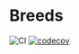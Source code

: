 # Breeds

![CI](https://github.com/joaolfp/Breeds/workflows/CI/badge.svg)
[![codecov](https://codecov.io/gh/joaolfp/Breeds/branch/master/graph/badge.svg?token=F877E35I3Z)](https://codecov.io/gh/joaolfp/Breeds)

